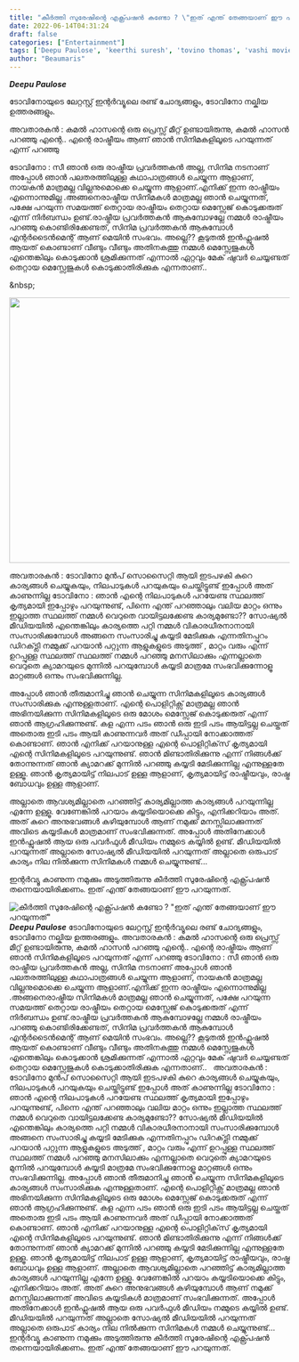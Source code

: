 ```yaml
---
title: "കീർത്തി സുരേഷിന്റെ എക്സ്പ്രഷൻ കണ്ടോ ? \"ഇത് എന്ത് തേങ്ങയാണ് ഈ പറയുന്നത്\""
date: 2022-06-14T04:31:24
draft: false
categories: ["Entertainment"]
tags: ['Deepu Paulose', 'keerthi suresh', 'tovino thomas', 'vashi movie']
author: "Beaumaris"
---
```


<strong><em>Deepu Paulose</em></strong>

ടോവിനോയുടെ ലേറ്റസ്റ്റ് ഇന്റർവ്യൂലെ രണ്ട് ചോദ്യങ്ങളും, ടോവിനോ നല്കിയ ഉത്തരങ്ങളും.

അവതാരകൻ : കമൽ ഹാസന്റെ ഒരു പ്രെസ്സ് മീറ്റ് ഉണ്ടായിരുന്നു, കമൽ ഹാസൻ പറഞ്ഞു എന്റെ.. എന്റെ രാഷ്ട്രീയം ആണ് ഞാൻ സിനിമകളിലൂടെ പറയുന്നത് എന്ന് പറഞ്ഞു

ടോവിനോ : സീ ഞാൻ ഒരു രാഷ്ട്രീയ പ്രവർത്തകൻ അല്ല, സിനിമ നടനാണ് അപ്പോൾ ഞാൻ പലതരത്തിലുള്ള കഥാപാത്രങ്ങൾ ചെയ്യുന്ന ആളാണ്‌, നായകൻ മാത്രമല്ല വില്ലനുമൊക്കെ ചെയ്യുന്ന ആളാണ്‌.എനിക്ക് ഇന്ന രാഷ്ട്രീയം എന്നൊന്നുമില്ല .അങ്ങനെരാഷ്ട്രീയ സിനിമകൾ മാത്രമല്ല ഞാൻ ചെയ്യുന്നത്, പക്ഷേ പറയുന്ന സമയത്ത് തെറ്റായ രാഷ്ട്രീയം തെറ്റായ മെസ്സേജ് കൊടുക്കരുത് എന്ന് നിർബന്ധം ഉണ്ട്.രാഷ്ട്രീയ പ്രവർത്തകൻ ആകുമ്പോഴല്ലേ നമ്മൾ രാഷ്ട്രീയം പറഞ്ഞു കൊണ്ടിരിക്കേണ്ടത്, സിനിമ പ്രവർത്തകൻ ആകുമ്പോൾ എന്റർടൈൻമെന്റ് ആണ് മെയിൻ സംഭവം. അല്ലെ?? കൂടുതൽ ഇൻഫ്ലുഷൽ ആയത് കൊണ്ടാണ് വീണ്ടും വീണ്ടും അതിനകത്തു നമ്മൾ മെസ്സേജുകൾ എന്തെങ്കിലും കൊടുക്കാൻ ശ്രമിക്കുന്നത് എന്നാൽ ഏറ്റവും മേക് ഷുവർ ചെയ്യണ്ടത് തെറ്റായ മെസ്സേജുകൾ കൊടുക്കാതിരിക്കുക എന്നതാണ്..

&amp;nbsp;

<img class="wp-image-339228 aligncenter" src="https://cdn.boolokam.com/articles/2022/06/fsfffs.jpg" alt="" width="677" height="477" />

അവതാരകൻ : ടോവിനോ മുൻപ് സൊസൈറ്റി ആയി ഇടപഴകി കുറെ കാര്യങ്ങൾ ചെയ്യുകയും, നിലപാടുകൾ പറയുകയും ചെയ്തിട്ടുണ്ട് ഇപ്പോൾ അത് കാണുന്നില്ല
ടോവിനോ : ഞാൻ എന്റെ നിലപാടുകൾ പറയേണ്ട സ്ഥലത്ത് കൃത്യമായി ഇപ്പോഴും പറയുന്നുണ്ട്, പിന്നെ എന്ത് പറഞ്ഞാലും വലിയ മാറ്റം ഒന്നും ഇല്ലാത്ത സ്ഥലത്ത് നമ്മൾ വെറുതെ വായിട്ടലക്കേണ്ട കാര്യമുണ്ടോ?? സോഷ്യൽ മീഡിയയിൽ എന്തെങ്കിലും കാര്യത്തെ പറ്റി നമ്മൾ വികാരധീരനാനായി സംസാരിക്കുമ്പോൾ അങ്ങനെ സംസാരിച്ചു കയ്യടി മേടിക്കുക എന്നതിനപ്പുറം ഡിറക്‌ട്ലി നമ്മുക്ക് പറയാൻ പറ്റുന്ന ആളുകളുടെ അടുത്ത് , മാറ്റം വരും എന്ന് ഉറപ്പുള്ള സ്ഥലത്ത് സ്ഥലത്ത് നമ്മൾ പറഞ്ഞു മനസിലാക്കും എന്നല്ലാതെ വെറുതെ ക്യാമറയുടെ മുന്നിൽ പറയുമ്പോൾ കയ്യടി മാത്രമേ സംഭവിക്കുന്നോളൂ മാറ്റങ്ങൾ ഒന്നും സംഭവിക്കുന്നില്ല.

അപ്പോൾ ഞാൻ തീരുമാനിച്ചു ഞാൻ ചെയ്യുന്ന സിനിമകളിലൂടെ കാര്യങ്ങൾ സംസാരിക്കുക എന്നുള്ളതാണ്. എന്റെ പൊളിറ്റിക്സ് മാത്രമല്ല ഞാൻ അഭിനയിക്കുന്ന സിനിമകളിലൂടെ ഒരു മോശം മെസ്സേജ് കൊടുക്കരുത് എന്ന് ഞാൻ ആഗ്രഹിക്കുന്നുണ്ട്. കള എന്ന പടം ഞാൻ ഒരു ഇടി പടം ആയിട്ടല്ല ചെയ്തത് അതൊരു ഇടി പടം ആയി കാണുന്നവർ അത് ഡീപ്പായി നോക്കാത്തത് കൊണ്ടാണ്. ഞാൻ എനിക്ക് പറയാനുള്ള എന്റെ പൊളിറ്റിക്‌സ് കൃത്യമായി എന്റെ സിനിമകളിലൂടെ പറയുന്നുണ്ട്. ഞാൻ മിണ്ടാതിരിക്കുന്നു എന്ന് നിങ്ങൾക്ക് തോന്നുന്നത് ഞാൻ ക്യാമറക്ക് മുന്നിൽ പറഞ്ഞു കയ്യടി മേടിക്കുന്നില്ല എന്നുള്ളതേ ഉള്ളൂ. ഞാൻ കൃത്യമായിട്ട് നിലപാട് ഉള്ള ആളാണ്‌, കൃത്യമായിട്ട് രാഷ്ട്രീയവും, രാഷ്ട്ര ബോധവും ഉള്ള ആളാണ്‌.

അല്ലാതെ ആവശ്യമില്ലാതെ പറഞ്ഞിട്ട് കാര്യമില്ലാത്ത കാര്യങ്ങൾ പറയുന്നില്ല എന്നേ ഉള്ളൂ. വേണേങ്കിൽ പറയാം കയ്യടിയൊക്കെ കിട്ടും, എനിക്കറിയാം അത്. അത് കുറെ അനുഭവങ്ങൾ കഴിയുമ്പോൾ ആണ് നമുക്ക് മനസ്സിലാക്കുന്നത് അവിടെ കയ്യടികൾ മാത്രമാണ് സംഭവിക്കുന്നത്. അപ്പോൾ അതിനേക്കാൾ ഇൻഫ്ലുഷൽ ആയ ഒരു പവർഫുൾ മീഡിയം നമ്മുടെ കയ്യിൽ ഉണ്ട്. മീഡിയയിൽ പറയുന്നത് അല്ലാതെ സോഷ്യൽ മീഡിയയിൽ പറയുന്നത് അല്ലാതെ ഒരുപാട് കാര്യം നില നിൽക്കുന്ന സിനിമകൾ നമ്മൾ ചെയ്യുന്നുണ്ട്...

ഇന്റർവ്യൂ കാണുന്ന നമുക്കും അടുത്തിരുന്നു കീർത്തി സുരേഷിന്റെ എക്സ്പ്രഷൻ തന്നെയായിരിക്കണം. ഇത് എന്ത് തേങ്ങയാണ് ഈ പറയുന്നത്.


![കീർത്തി സുരേഷിന്റെ എക്സ്പ്രഷൻ കണ്ടോ ? "ഇത് എന്ത് തേങ്ങയാണ് ഈ പറയുന്നത്"](https://cdn.boolokam.com/articles/2022/06/fsfffs.jpg)**_Deepu Paulose_** ടോവിനോയുടെ ലേറ്റസ്റ്റ് ഇന്റർവ്യൂലെ രണ്ട് ചോദ്യങ്ങളും, ടോവിനോ നല്കിയ ഉത്തരങ്ങളും. അവതാരകൻ : കമൽ ഹാസന്റെ ഒരു പ്രെസ്സ് മീറ്റ് ഉണ്ടായിരുന്നു, കമൽ ഹാസൻ പറഞ്ഞു എന്റെ.. എന്റെ രാഷ്ട്രീയം ആണ് ഞാൻ സിനിമകളിലൂടെ പറയുന്നത് എന്ന് പറഞ്ഞു ടോവിനോ : സീ ഞാൻ ഒരു രാഷ്ട്രീയ പ്രവർത്തകൻ അല്ല, സിനിമ നടനാണ് അപ്പോൾ ഞാൻ പലതരത്തിലുള്ള കഥാപാത്രങ്ങൾ ചെയ്യുന്ന ആളാണ്‌, നായകൻ മാത്രമല്ല വില്ലനുമൊക്കെ ചെയ്യുന്ന ആളാണ്‌.എനിക്ക് ഇന്ന രാഷ്ട്രീയം എന്നൊന്നുമില്ല .അങ്ങനെരാഷ്ട്രീയ സിനിമകൾ മാത്രമല്ല ഞാൻ ചെയ്യുന്നത്, പക്ഷേ പറയുന്ന സമയത്ത് തെറ്റായ രാഷ്ട്രീയം തെറ്റായ മെസ്സേജ് കൊടുക്കരുത് എന്ന് നിർബന്ധം ഉണ്ട്.രാഷ്ട്രീയ പ്രവർത്തകൻ ആകുമ്പോഴല്ലേ നമ്മൾ രാഷ്ട്രീയം പറഞ്ഞു കൊണ്ടിരിക്കേണ്ടത്, സിനിമ പ്രവർത്തകൻ ആകുമ്പോൾ എന്റർടൈൻമെന്റ് ആണ് മെയിൻ സംഭവം. അല്ലെ?? കൂടുതൽ ഇൻഫ്ലുഷൽ ആയത് കൊണ്ടാണ് വീണ്ടും വീണ്ടും അതിനകത്തു നമ്മൾ മെസ്സേജുകൾ എന്തെങ്കിലും കൊടുക്കാൻ ശ്രമിക്കുന്നത് എന്നാൽ ഏറ്റവും മേക് ഷുവർ ചെയ്യണ്ടത് തെറ്റായ മെസ്സേജുകൾ കൊടുക്കാതിരിക്കുക എന്നതാണ്.. &nbsp; അവതാരകൻ : ടോവിനോ മുൻപ് സൊസൈറ്റി ആയി ഇടപഴകി കുറെ കാര്യങ്ങൾ ചെയ്യുകയും, നിലപാടുകൾ പറയുകയും ചെയ്തിട്ടുണ്ട് ഇപ്പോൾ അത് കാണുന്നില്ല ടോവിനോ : ഞാൻ എന്റെ നിലപാടുകൾ പറയേണ്ട സ്ഥലത്ത് കൃത്യമായി ഇപ്പോഴും പറയുന്നുണ്ട്, പിന്നെ എന്ത് പറഞ്ഞാലും വലിയ മാറ്റം ഒന്നും ഇല്ലാത്ത സ്ഥലത്ത് നമ്മൾ വെറുതെ വായിട്ടലക്കേണ്ട കാര്യമുണ്ടോ?? സോഷ്യൽ മീഡിയയിൽ എന്തെങ്കിലും കാര്യത്തെ പറ്റി നമ്മൾ വികാരധീരനാനായി സംസാരിക്കുമ്പോൾ അങ്ങനെ സംസാരിച്ചു കയ്യടി മേടിക്കുക എന്നതിനപ്പുറം ഡിറക്‌ട്ലി നമ്മുക്ക് പറയാൻ പറ്റുന്ന ആളുകളുടെ അടുത്ത് , മാറ്റം വരും എന്ന് ഉറപ്പുള്ള സ്ഥലത്ത് സ്ഥലത്ത് നമ്മൾ പറഞ്ഞു മനസിലാക്കും എന്നല്ലാതെ വെറുതെ ക്യാമറയുടെ മുന്നിൽ പറയുമ്പോൾ കയ്യടി മാത്രമേ സംഭവിക്കുന്നോളൂ മാറ്റങ്ങൾ ഒന്നും സംഭവിക്കുന്നില്ല. അപ്പോൾ ഞാൻ തീരുമാനിച്ചു ഞാൻ ചെയ്യുന്ന സിനിമകളിലൂടെ കാര്യങ്ങൾ സംസാരിക്കുക എന്നുള്ളതാണ്. എന്റെ പൊളിറ്റിക്സ് മാത്രമല്ല ഞാൻ അഭിനയിക്കുന്ന സിനിമകളിലൂടെ ഒരു മോശം മെസ്സേജ് കൊടുക്കരുത് എന്ന് ഞാൻ ആഗ്രഹിക്കുന്നുണ്ട്. കള എന്ന പടം ഞാൻ ഒരു ഇടി പടം ആയിട്ടല്ല ചെയ്തത് അതൊരു ഇടി പടം ആയി കാണുന്നവർ അത് ഡീപ്പായി നോക്കാത്തത് കൊണ്ടാണ്. ഞാൻ എനിക്ക് പറയാനുള്ള എന്റെ പൊളിറ്റിക്‌സ് കൃത്യമായി എന്റെ സിനിമകളിലൂടെ പറയുന്നുണ്ട്. ഞാൻ മിണ്ടാതിരിക്കുന്നു എന്ന് നിങ്ങൾക്ക് തോന്നുന്നത് ഞാൻ ക്യാമറക്ക് മുന്നിൽ പറഞ്ഞു കയ്യടി മേടിക്കുന്നില്ല എന്നുള്ളതേ ഉള്ളൂ. ഞാൻ കൃത്യമായിട്ട് നിലപാട് ഉള്ള ആളാണ്‌, കൃത്യമായിട്ട് രാഷ്ട്രീയവും, രാഷ്ട്ര ബോധവും ഉള്ള ആളാണ്‌. അല്ലാതെ ആവശ്യമില്ലാതെ പറഞ്ഞിട്ട് കാര്യമില്ലാത്ത കാര്യങ്ങൾ പറയുന്നില്ല എന്നേ ഉള്ളൂ. വേണേങ്കിൽ പറയാം കയ്യടിയൊക്കെ കിട്ടും, എനിക്കറിയാം അത്. അത് കുറെ അനുഭവങ്ങൾ കഴിയുമ്പോൾ ആണ് നമുക്ക് മനസ്സിലാക്കുന്നത് അവിടെ കയ്യടികൾ മാത്രമാണ് സംഭവിക്കുന്നത്. അപ്പോൾ അതിനേക്കാൾ ഇൻഫ്ലുഷൽ ആയ ഒരു പവർഫുൾ മീഡിയം നമ്മുടെ കയ്യിൽ ഉണ്ട്. മീഡിയയിൽ പറയുന്നത് അല്ലാതെ സോഷ്യൽ മീഡിയയിൽ പറയുന്നത് അല്ലാതെ ഒരുപാട് കാര്യം നില നിൽക്കുന്ന സിനിമകൾ നമ്മൾ ചെയ്യുന്നുണ്ട്... ഇന്റർവ്യൂ കാണുന്ന നമുക്കും അടുത്തിരുന്നു കീർത്തി സുരേഷിന്റെ എക്സ്പ്രഷൻ തന്നെയായിരിക്കണം. ഇത് എന്ത് തേങ്ങയാണ് ഈ പറയുന്നത്.
